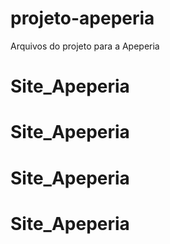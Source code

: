 # projeto-apeperia
Arquivos do projeto para a Apeperia
# Site_Apeperia
# Site_Apeperia
# Site_Apeperia
# Site_Apeperia
